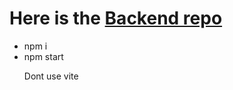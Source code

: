 <h1>Here is the <a href="https://github.com/sainathdora/Backend_SkillSwap">Backend repo</a></h1>
<ul>
  <li>npm i</li>
  <li>npm start</li>
  <p>Dont use vite </p>
</ul>
